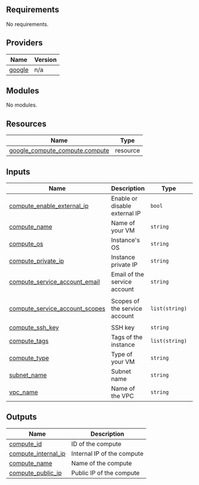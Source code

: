 <!-- BEGIN_TF_DOCS -->
## Requirements

No requirements.

## Providers

| Name | Version |
|------|---------|
| <a name="provider_google"></a> [google](#provider\_google) | n/a |

## Modules

No modules.

## Resources

| Name | Type |
|------|------|
| [google_compute_compute.compute](https://registry.terraform.io/providers/hashicorp/google/latest/docs/resources/compute_compute) | resource |

## Inputs

| Name | Description | Type | Default | Required |
|------|-------------|------|---------|:--------:|
| <a name="input_compute_enable_external_ip"></a> [compute\_enable\_external\_ip](#input\_compute\_enable\_external\_ip) | Enable or disable external IP | `bool` | n/a | yes |
| <a name="input_compute_name"></a> [compute\_name](#input\_compute\_name) | Name of your VM | `string` | n/a | yes |
| <a name="input_compute_os"></a> [compute\_os](#input\_compute\_os) | Instance's OS | `string` | n/a | yes |
| <a name="input_compute_private_ip"></a> [compute\_private\_ip](#input\_compute\_private\_ip) | Instance private IP | `string` | n/a | yes |
| <a name="input_compute_service_account_email"></a> [compute\_service\_account\_email](#input\_compute\_service\_account\_email) | Email of the service account | `string` | `""` | no |
| <a name="input_compute_service_account_scopes"></a> [compute\_service\_account\_scopes](#input\_compute\_service\_account\_scopes) | Scopes of the service account | `list(string)` | <pre>[<br>  "cloud-platform"<br>]</pre> | no |
| <a name="input_compute_ssh_key"></a> [compute\_ssh\_key](#input\_compute\_ssh\_key) | SSH key | `string` | n/a | yes |
| <a name="input_compute_tags"></a> [compute\_tags](#input\_compute\_tags) | Tags of the instance | `list(string)` | n/a | yes |
| <a name="input_compute_type"></a> [compute\_type](#input\_compute\_type) | Type of your VM | `string` | n/a | yes |
| <a name="input_subnet_name"></a> [subnet\_name](#input\_subnet\_name) | Subnet name | `string` | n/a | yes |
| <a name="input_vpc_name"></a> [vpc\_name](#input\_vpc\_name) | Name of the VPC | `string` | n/a | yes |

## Outputs

| Name | Description |
|------|-------------|
| <a name="output_compute_id"></a> [compute\_id](#output\_compute\_id) | ID of the compute |
| <a name="output_compute_internal_ip"></a> [compute\_internal\_ip](#output\_compute\_internal\_ip) | Internal IP of the compute |
| <a name="output_compute_name"></a> [compute\_name](#output\_compute\_name) | Name of the compute |
| <a name="output_compute_public_ip"></a> [compute\_public\_ip](#output\_compute\_public\_ip) | Public IP of the compute |
<!-- END_TF_DOCS -->